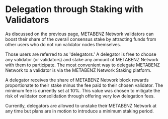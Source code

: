 # Delegation through Staking with Validators

As discussed on the previous page, METABENZ  Network validators can boost their share of the overall consensus stake by attracting funds from other users who do not run validator nodes themselves.

Those users are referred to as 'delegators.' A delegator is free to choose any validator (or validators) and stake any amount of METABENZ Network with them to participate. The most convenient way to delegate METABENZ Network to a validator is via the METABENZ  Network Staking platform.

A delegator receives the share of METABENZ  Network block rewards proportionate to their stake minus the fee paid to their chosen validator. The minimum fee is currently set at 10%. This value was chosen to mitigate the risk of validator consolidation through offering very low delegation fees.

Currently, delegators are allowed to unstake their METABENZ Network at any time but plans are in motion to introduce a minimum staking period.
